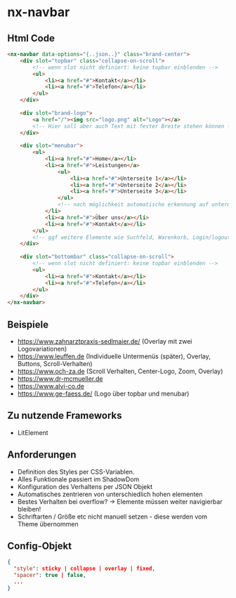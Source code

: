 # nx-navbar


## Html Code

```html
<nx-navbar data-options="{..json..}" class="brand-center">
    <div slot="topbar" class="collapse-on-scroll">
        <!-- wenn slot nicht definiert: keine topbar einblenden -->
        <ul>
            <li><a href="#">Kontakt</a></li>
            <li><a href="#">Telefon</a></li>
        </ul>
    </div>
    
    <div slot="brand-logo">
        <a href="/"><img src="logo.png" alt="Logo"></a>
        <!-- Hier soll aber auch Text mit fester Breite stehen können -->
    </div>
    
    <div slot="menubar">
        <ul>
            <li><a href="#">Home</a></li>
            <li><a href="#">Leistungen</a>
                <ul>
                    <li><a href="#">Unterseite 1</a></li>
                    <li><a href="#">Unterseite 2</a></li>
                    <li><a href="#">Unterseite 3</a></li>
                </ul>
                <!-- nach möglichkeit automatische erkennung auf untermenüs. Konfigurierbar in nx-options, ob on hover oder click untermenü geöffnet wird. -->
            </li>
            <li><a href="#">Über uns</a></li>
            <li><a href="#">Kontakt</a></li>
        </ul>
        <!-- ggf weitere Elemente wie Suchfeld, Warenkorb, Login/logout Button, Dark/Light Theme / Übersetzungen -->
    </div>
    
    <div slot="bottombar" class="collapse-on-scroll">
        <!-- wenn slot nicht definiert: keine topbar einblenden -->
        <ul>
            <li><a href="#">Kontakt</a></li>
            <li><a href="#">Telefon</a></li>
        </ul>
    </div>
</nx-navbar>
```


## Beispiele

- https://www.zahnarztpraxis-sedlmaier.de/ (Overlay mit zwei Logovariationen)
- https://www.leuffen.de (Individuelle Untermenüs (später), Overlay, Buttons, Scroll-Verhalten)
- https://www.och-za.de (Scroll Verhalten, Center-Logo, Zoom, Overlay)
- https://www.dr-mcmueller.de
- https://www.alvi-co.de
- https://www.ge-faess.de/   (Logo über topbar und menubar)


## Zu nutzende Frameworks

- LitElement

## Anforderungen

- Definition des Styles per CSS-Variablen. 
- Alles Funktionale passiert im ShadowDom
- Konfiguration des Verhaltens per JSON Objekt
- Automatisches zentrieren von unterschiedlich hohen elementen
- Bestes Verhalten bei overflow? -> Elemente müssen weiter navigierbar bleiben! 
- Schriftarten / Größe etc nicht manuell setzen - diese werden vom Theme übernommen

## Config-Objekt

```json
{
  "style": sticky | collapse | overlay | fixed,
  "spacer": true | false,
  ...
}
```
